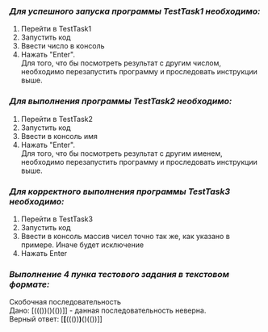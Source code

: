 ### _Для успешного запуска программы TestTask1 необходимо:_
1. Перейти в TestTask1
2. Запустить код
3. Ввести число в консоль
4. Нажать "Enter". <br/>
Для того, что бы посмотреть результат с другим числом, необходимо перезапустить программу и проследовать инструкции выше.

### _Для выполнения программы TestTask2 необходимо:_
1. Перейти в TestTask2
2. Запустить код
3. Ввести в консоль имя
4. Нажать "Enter". <br/>
Для того, что бы посмотреть результат с другим именем, необходимо перезапустить программу и проследовать инструкции выше.

### _Для корректного выполнения программы TestTask3 необходимо:_
1. Перейти в TestTask3
2. Запустить код
3. Ввести в консоль массив чисел точно так же, как указано в примере. Иначе будет исключение
4. Нажать Enter

### _Выполнение 4 пунка тестового задания в текстовом формате:_
Скобочная последовательность <br/>
Дано: [((())()(())]] - данная последовательность неверна. <br/>
Верный ответ: [<strong>[</strong>((())<strong>)</strong>()(())]]